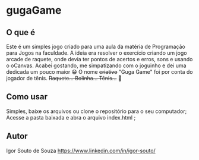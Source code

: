 # gugaGame

## O que é
Este é um simples jogo criado para uma aula da matéria de Programação para Jogos na faculdade.
A ideia era resolver o exercício criando um jogo arcade de raquete, onde devia ter pontos de acertos e erros,  sons e usando o oCanvas.
Acabei gostando, me simpatizando com o joguinho e dei uma dedicada um pouco maior :grin:
O nome ~~criativo~~ "Guga Game" foi por conta do jogador de tênis. ~~Raquete... Bolinha... Tênis...~~ :grimacing:

## Como usar
Simples, baixe os arquivos ou clone o repositório para o seu computador;
Acesse a pasta baixada e abra o arquivo index.html ;

## Autor
Igor Souto de Souza https://www.linkedin.com/in/igor-souto/
